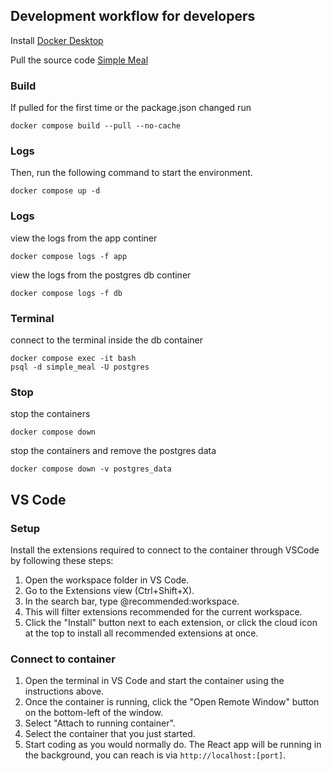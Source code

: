 ## Development workflow for developers

Install [Docker Desktop](https://www.docker.com/products/docker-desktop/)

Pull the source code [Simple Meal](https://github.com/FYDP-Team1/Simple-Meal)

### Build 

If pulled for the first time or the package.json changed run

`docker compose build --pull --no-cache`

### Logs

Then, run the following command to start the environment.

`docker compose up -d`

### Logs

view the logs from the app continer

`docker compose logs -f app`

view the logs from the postgres db continer

`docker compose logs -f db`

### Terminal

connect to the terminal inside the db container

```
docker compose exec -it bash
psql -d simple_meal -U postgres
```



### Stop

stop the containers

`docker compose down`

stop the containers and remove the postgres data

`docker compose down -v postgres_data`

## VS Code

### Setup

Install the extensions required to connect to the container through VSCode by following these steps:

1. Open the workspace folder in VS Code.
2. Go to the Extensions view (Ctrl+Shift+X).
3. In the search bar, type @recommended:workspace.
4. This will filter extensions recommended for the current workspace.
5. Click the "Install" button next to each extension, or click the cloud icon at the top to install all recommended extensions at once.

### Connect to container

1. Open the terminal in VS Code and start the container using the instructions above.
2. Once the container is running, click the "Open Remote Window" button on the bottom-left of the window.
3. Select "Attach to running container".
4. Select the container that you just started.
5. Start coding as you would normally do. The React app will be running in the background, you can reach is via `http://localhost:[port]`.